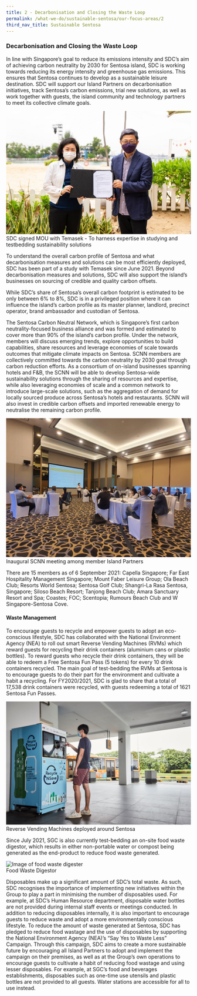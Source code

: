```yaml
---
title: 2 - Decarbonisation and Closing the Waste Loop
permalink: /what-we-do/sustainable-sentosa/our-focus-areas/2
third_nav_title: Sustainable Sentosa
---
```

### **Decarbonisation and Closing the Waste Loop**
		
In line with Singapore’s goal to reduce its emissions intensity and SDC’s aim of achieving carbon neutrality by 2030 for Sentosa island, SDC is working towards reducing its energy intensity and greenhouse gas emissions. This ensures that Sentosa continues to develop as a sustainable leisure destination. SDC will support our Island Partners on decarbonisation initiatives, track Sentosa’s carbon emissions, trial new solutions, as well as work together with guests, the island community and technology partners to meet its collective climate goals.

<img src="/images/what-we-do/sustainable-sentosa/mou.jpg" alt="Image of MOU"/>
<figcaption>SDC signed MOU with Temasek -  To harness expertise in studying and testbedding sustainability solutions
</figcaption>

To understand the overall carbon profile of Sentosa and what decarbonisation measures and solutions can be most efficiently deployed, SDC has been part of a study with Temasek since June 2021. Beyond decarbonisation  measures and solutions, SDC will also support the island’s businesses on sourcing of credible and quality carbon offsets. 

While SDC’s share of Sentosa’s overall carbon footprint is estimated to be only between 6% to 8%, SDC is in a privileged position where it can influence the island’s carbon profile as its master planner, landlord, precinct operator, brand ambassador and custodian of Sentosa. 

The Sentosa Carbon Neutral Network, which is Singapore’s first carbon neutrality-focused business alliance and was formed and estimated to cover more than 90% of the island’s carbon profile. Under the network, members will discuss emerging trends, explore opportunities to build capabilities, share resources and leverage economies of scale towards outcomes that mitigate climate impacts on Sentosa. SCNN members are collectively committed towards the carbon neutrality by 2030 goal through carbon reduction efforts. As a consortium of on-island businesses spanning hotels and F&B, the SCNN will be able to develop Sentosa-wide sustainability solutions through the sharing of resources and expertise, while also leveraging economies of scale and a common network to introduce large-scale solutions, such as the aggregation of demand for locally sourced produce across Sentosa’s hotels and restaurants. SCNN will also invest in credible carbon offsets and imported renewable energy to neutralise the remaining carbon profile.

<img src="/images/what-we-do/sustainable-sentosa/scnn.jpeg" alt="Image of SCNN"/>
<figcaption>Inaugural SCNN meeting among member Island Partners
</figcaption>

There are 15 members as of 6 September 2021: Capella Singapore; Far East Hospitality Management Singapore; Mount Faber Leisure Group; Ola Beach Club; Resorts World Sentosa; Sentosa Golf Club; Shangri-La Rasa Sentosa, Singapore; Siloso Beach Resort; Tanjong Beach Club; Amara Sanctuary Resort and Spa; Coastes; FOC; Scentopia; Rumours Beach Club and W Singapore-Sentosa Cove.

#### **Waste Management**
To encourage guests to recycle and empower guests to adopt an eco-conscious lifestyle, SDC has collaborated with the National Environment Agency (NEA) to roll out smart Reverse Vending Machines (RVMs) which reward guests for recycling their drink containers (aluminium cans or plastic bottles). To reward guests who recycle their drink containers, they will be able to redeem a Free Sentosa Fun Pass (5 tokens) for every 10 drink containers recycled. The main goal of test-bedding the RVMs at Sentosa is to encourage guests to do their part for the environment and cultivate a habit a recycling. For FY2020/2021, SDC is glad to share that a total of 17,538 drink containers were recycled, with guests redeeming a total of 1621 Sentosa Fun Passes.

<img src="/images/what-we-do/sustainable-sentosa/rvm.jpg" alt="Image of RVM"/>
<figcaption>Reverse Vending Machines deployed around Sentosa</figcaption>

Since July 2021, SGC is also currently test-bedding an on-site food waste digestor, which results in either non-portable water or compost being generated as the end-product to reduce food waste generated. 

<img src="/images/what-we-do/sustainable-sentosa/food-waste-digester.jpg" alt="Image of food waste digester"/>
<figcaption>Food Waste Digestor</figcaption>

Disposables make up a significant amount of SDC’s total waste. As such, SDC recognises the importance of implementing new initiatives within the Group to play a part in minimising the number of disposables used. For example, at SDC’s Human Resource department, disposable water bottles are not provided during internal staff events or meetings conducted. 
In addition to reducing disposables internally, it is also important to encourage guests to reduce waste and adopt a more environmentally conscious lifestyle. To reduce the amount of waste generated at Sentosa, SDC has pledged to reduce food wastage and the use of disposables by supporting the National Environment Agency (NEA)’s “Say Yes to Waste Less” Campaign. Through this campaign, SDC aims to create a more sustainable future by encouraging all Island Partners to adopt and implement the campaign on their premises, as well as at the Group’s own operations to encourage guests to cultivate a habit of reducing food wastage and using lesser disposables. For example, at SGC’s food and beverages establishments, disposables such as one-time use utensils and plastic bottles are not provided to all guests. Water stations are accessible for all to use instead.